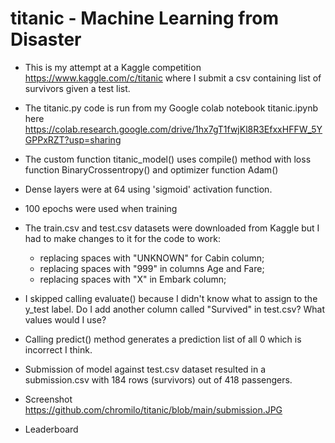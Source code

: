 # titanic - Machine Learning from Disaster

- This is my attempt at a Kaggle competition https://www.kaggle.com/c/titanic where I submit a csv containing list of survivors given a test list.
- The titanic.py code is run from my Google colab notebook titanic.ipynb here https://colab.research.google.com/drive/1hx7gT1fwjKl8R3EfxxHFFW_5YGPPxRZT?usp=sharing
- The custom function titanic_model() uses compile() method with loss function BinaryCrossentropy() and optimizer function Adam()
- Dense layers were at 64 using 'sigmoid' activation function.
- 100 epochs were used when training
- The train.csv and test.csv datasets were downloaded from Kaggle but I had to make changes to it for the code to work:
  - replacing spaces with "UNKNOWN" for Cabin column;
  - replacing spaces with "999" in columns Age and Fare;
  - replacing spaces with "X" in Embark column;
- I skipped calling evaluate() because I didn't know what to assign to the y_test label. Do I add another column called "Survived" in test.csv? What values would I use?
- Calling predict() method generates a prediction list of all 0 which is incorrect I think.

- Submission of model against test.csv dataset resulted in a submission.csv with 184 rows (survivors) out of 418 passengers.
- Screenshot
https://github.com/chromilo/titanic/blob/main/submission.JPG

- Leaderboard

